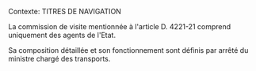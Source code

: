 Contexte: TITRES DE NAVIGATION

La commission de visite mentionnée à l'article D. 4221-21 comprend uniquement des agents de l'Etat.

Sa composition détaillée et son fonctionnement sont définis par arrêté du ministre chargé des transports.